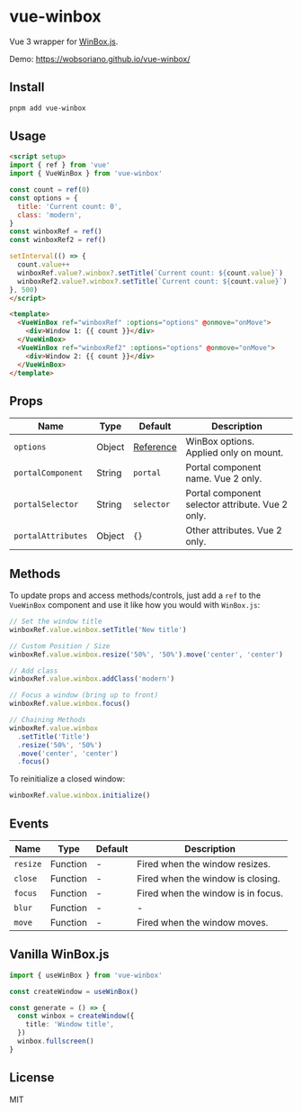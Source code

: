 # vue-winbox

Vue 3 wrapper for [WinBox.js](https://github.com/nextapps-de/winbox).

Demo: https://wobsoriano.github.io/vue-winbox/

## Install

```bash
pnpm add vue-winbox
```

## Usage

```html
<script setup>
import { ref } from 'vue'
import { VueWinBox } from 'vue-winbox'

const count = ref(0)
const options = {
  title: 'Current count: 0',
  class: 'modern',
}
const winboxRef = ref()
const winboxRef2 = ref()

setInterval(() => {
  count.value++
  winboxRef.value?.winbox?.setTitle(`Current count: ${count.value}`)
  winboxRef2.value?.winbox?.setTitle(`Current count: ${count.value}`)
}, 500)
</script>

<template>
  <VueWinBox ref="winboxRef" :options="options" @onmove="onMove">
    <div>Window 1: {{ count }}</div>
  </VueWinBox>
  <VueWinBox ref="winboxRef2" :options="options" @onmove="onMove">
    <div>Window 2: {{ count }}</div>
  </VueWinBox>
</template>
```

## Props

Name | Type | Default | Description |
------ | ------ | ------ | ------ |
`options` | Object | [Reference](https://github.com/nextapps-de/winbox#options) | WinBox options. Applied only on mount.  |
`portalComponent` | String | `portal` | Portal component name. Vue 2 only. |
`portalSelector` | String | `selector` | Portal component selector attribute. Vue 2 only.  |
`portalAttributes` | Object | `{}` | Other attributes. Vue 2 only. |


## Methods

To update props and access methods/controls, just add a `ref` to the `VueWinBox` component and use it like how you would with `WinBox.js`:

```ts
// Set the window title
winboxRef.value.winbox.setTitle('New title')

// Custom Position / Size
winboxRef.value.winbox.resize('50%', '50%').move('center', 'center')

// Add class
winboxRef.value.winbox.addClass('modern')

// Focus a window (bring up to front)
winboxRef.value.winbox.focus()

// Chaining Methods
winboxRef.value.winbox
  .setTitle('Title')
  .resize('50%', '50%')
  .move('center', 'center')
  .focus()
```

To reinitialize a closed window:

```javascript
winboxRef.value.winbox.initialize()
```

## Events

Name | Type | Default | Description |
------ | ------ | ------ | ------ |
`resize` | Function | - | Fired when the window resizes. |
`close` | Function | - | Fired when the window is closing. |
`focus` | Function | - | Fired when the window is in focus. |
`blur` | Function | - | - |
`move` | Function | - | Fired when the window moves. |


## Vanilla WinBox.js

```ts
import { useWinBox } from 'vue-winbox'

const createWindow = useWinBox()

const generate = () => {
  const winbox = createWindow({
    title: 'Window title',
  })
  winbox.fullscreen()
}
```

## License
MIT
